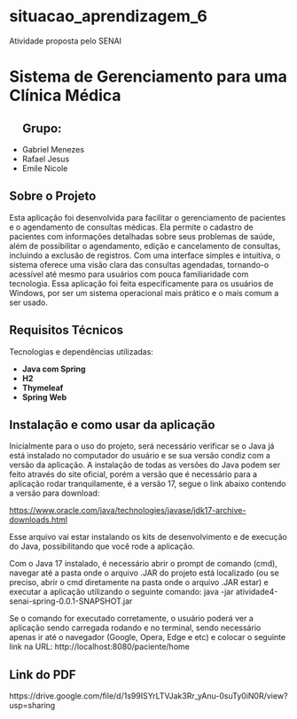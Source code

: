 # situacao_aprendizagem_6
Atividade proposta pelo SENAI

# Sistema de Gerenciamento para uma Clínica Médica

<ul>
  <h2>Grupo:</h2>
  <li>Gabriel Menezes</li>
  <li>Rafael Jesus</li>
  <li>Emile Nicole</li>
</ul>

<h2>Sobre o Projeto</h2>
Esta aplicação foi desenvolvida para facilitar o gerenciamento de pacientes e o agendamento de consultas médicas. Ela permite o cadastro de pacientes com informações detalhadas sobre seus problemas de saúde, além de possibilitar o agendamento, edição e cancelamento de consultas, incluindo a exclusão de registros. Com uma interface simples e intuitiva, o sistema oferece uma visão clara das consultas agendadas, tornando-o acessível até mesmo para usuários com pouca familiaridade com tecnologia. Essa aplicação foi feita especificamente para os usuários de Windows, por ser um sistema operacional mais prático e o mais comum a ser usado.

<h2>Requisitos Técnicos</h2>
<p>Tecnologias e dependências utilizadas:</p>
<ul>
  <li><strong>Java com Spring</strong></li>
  <li><strong>H2</strong></li>
  <li><strong>Thymeleaf</strong></li>
  <li><strong>Spring Web</strong></li>
</ul>

<h2>Instalação e como usar da aplicação</h2>
Inicialmente para o uso do projeto, será necessário verificar se o Java já está instalado no computador do usuário e se sua versão condiz com a versão da aplicação. A instalação de todas as versões do Java podem ser feito através do site oficial, porém a versão que é necessário para a aplicação rodar tranquilamente, é a versão 17, segue o link abaixo contendo a versão para download:

https://www.oracle.com/java/technologies/javase/jdk17-archive-downloads.html

Esse arquivo vai estar instalando os kits de desenvolvimento e de execução do Java, possibilitando que você rode a aplicação.

Com o Java 17 instalado, é necessário abrir o prompt de comando (cmd), navegar até a pasta onde o arquivo .JAR do projeto está localizado (ou se preciso, abrir o cmd diretamente na pasta onde o arquivo .JAR estar) e executar a aplicação utilizando o seguinte comando:
java -jar atividade4-senai-spring-0.0.1-SNAPSHOT.jar

Se o comando for executado corretamente, o usuário poderá ver a aplicação sendo carregada rodando e no terminal, sendo necessário apenas ir até o navegador (Google, Opera, Edge e etc) e colocar o seguinte link na URL:
http://localhost:8080/paciente/home

<h2>Link do PDF</h2>
https://drive.google.com/file/d/1s99ISYrLTVJak3Rr_yAnu-0suTy0iN0R/view?usp=sharing
